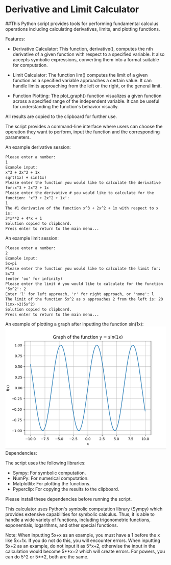 # Derivative and Limit Calculator

##This Python script provides tools for performing fundamental calculus operations including calculating derivatives, limits, and plotting functions.

Features:

- Derivative Calculator: This function, derivative(), computes the nth derivative of a given function with respect to a specified variable. It also accepts symbolic expressions, converting them into a format suitable for computation.

- Limit Calculator: The function lim() computes the limit of a given function as a specified variable approaches a certain value. It can handle limits approaching from the left or the right, or the general limit.

- Function Plotting: The plot_graph() function visualizes a given function across a specified range of the independent variable. It can be useful for understanding the function's behavior visually.

All results are copied to the clipboard for further use.

The script provides a command-line interface where users can choose the operation they want to perform, input the function and the corresponding parameters.

An example derivative session:

```
Please enter a number:
1
Example input:
x^3 + 2x^2 + 1x
sqrt(1x) + sin(1x)
Please enter the function you would like to calculate the derivative for:x^3 + 2x^2 + 1x
Please enter the derivative # you would like to calculate for the function: 'x^3 + 2x^2 + 1x':
1
The #1 derivative of the function x^3 + 2x^2 + 1x with respect to x is:
3*x**2 + 4*x + 1
Solution copied to clipboard.
Press enter to return to the main menu...
```

An example limit session:

```
Please enter a number:
2
Example input:
5x+pi
Please enter the function you would like to calculate the limit for: 5x^2
(enter 'oo' for infinity)
Please enter the limit # you would like to calculate for the function '5x^2': 2
Enter 'l' for left approach, 'r' for right approach, or 'none': l
The limit of the function 5x^2 as x approaches 2 from the left is: 20
limx->2(5x^2)
Solution copied to clipboard.
Press enter to return to the main menu...
```

An example of plotting a graph after inputting the function sin(1x):
![Sample Graph](sample_plot_graph.png)
Dependencies:

The script uses the following libraries:

- Sympy: For symbolic computation.
- NumPy: For numerical computation.
- Matplotlib: For plotting the functions.
- Pyperclip: For copying the results to the clipboard.

Please install these dependencies before running the script.

This calculator uses Python's symbolic computation library (Sympy) which provides extensive capabilities for symbolic calculus. Thus, it is able to handle a wide variety of functions, including trigonometric functions, exponentials, logarithms, and other special functions.

Note:
When inputting 5x+x as an example, you must have a 1 before the x like 5x+1x. If you do not do this, you will encounter errors.
When inputting 5x+2 as an example, do not input it as 5\*x+2, otherwise the input in the calculation would become 5\*\*x+2 which will create errors.
For powers, you can do 5^2 or 5\*\*2, both are the same.
